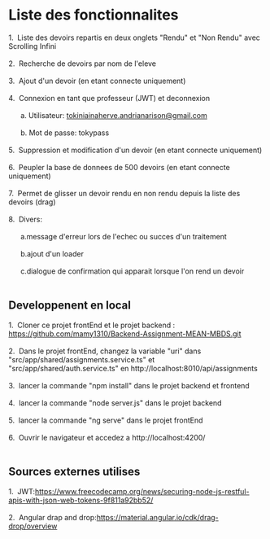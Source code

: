# Liste des fonctionnalites
1.&nbsp;&nbsp;Liste des devoirs repartis en deux onglets "Rendu" et "Non Rendu" avec Scrolling Infini <br /><br />
2.&nbsp;&nbsp;Recherche de devoirs par nom de l'eleve <br /><br />
3.&nbsp;&nbsp;Ajout d'un devoir (en etant connecte uniquement) <br /><br />
4.&nbsp;&nbsp;Connexion en tant que professeur (JWT) et deconnexion <br /><br />
	&nbsp;&nbsp;&nbsp;&nbsp;&nbsp;&nbsp;a. Utilisateur: tokiniainaherve.andrianarison@gmail.com <br /><br />
	&nbsp;&nbsp;&nbsp;&nbsp;&nbsp;&nbsp;b. Mot de passe: tokypass <br /><br />
5.&nbsp;&nbsp;Suppression et modification d'un devoir (en etant connecte uniquement) <br /><br />
6.&nbsp;&nbsp;Peupler la base de donnees de 500 devoirs (en etant connecte uniquement) <br /><br />
7.&nbsp;&nbsp;Permet de glisser un devoir rendu en non rendu depuis la liste des devoirs (drag) <br /><br />
8.&nbsp;&nbsp;Divers: <br /><br />
   &nbsp;&nbsp;&nbsp;&nbsp;&nbsp;&nbsp;a.message d'erreur lors de l'echec ou succes d'un traitement <br /><br />
   &nbsp;&nbsp;&nbsp;&nbsp;&nbsp;&nbsp;b.ajout d'un loader <br /><br />
   &nbsp;&nbsp;&nbsp;&nbsp;&nbsp;&nbsp;c.dialogue de confirmation qui apparait lorsque l'on rend un devoir <br /><br />

## Developpenent en local

1.&nbsp;&nbsp;Cloner ce projet frontEnd et le projet backend : https://github.com/mamy1310/Backend-Assignment-MEAN-MBDS.git  <br /><br />
2.&nbsp;&nbsp;Dans le projet frontEnd, changez la variable "uri" dans "src/app/shared/assignments.service.ts" et "src/app/shared/auth.service.ts"  en http://localhost:8010/api/assignments <br /><br />
3.&nbsp;&nbsp;lancer la commande "npm install" dans le projet backend et frontend <br /><br />
4.&nbsp;&nbsp;lancer la commande "node server.js" dans le projet backend <br /><br />
5.&nbsp;&nbsp;lancer la commande "ng serve" dans le projet frontEnd <br /><br />
6.&nbsp;&nbsp;Ouvrir le navigateur et accedez a http://localhost:4200/ <br /><br />

## Sources externes utilises
1.&nbsp;&nbsp;JWT:https://www.freecodecamp.org/news/securing-node-js-restful-apis-with-json-web-tokens-9f811a92bb52/ <br /><br />
2.&nbsp;&nbsp;Angular drap and drop:https://material.angular.io/cdk/drag-drop/overview<br /><br />


